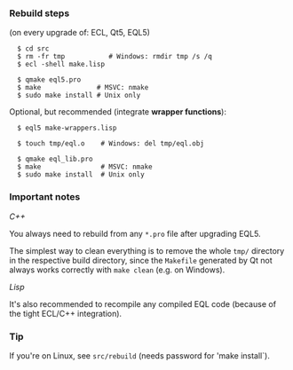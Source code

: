 
### Rebuild steps

(on every upgrade of: ECL, Qt5, EQL5)

```
  $ cd src
  $ rm -fr tmp           # Windows: rmdir tmp /s /q
  $ ecl -shell make.lisp
```

```
  $ qmake eql5.pro
  $ make              # MSVC: nmake
  $ sudo make install # Unix only
```

Optional, but recommended (integrate **wrapper functions**):

```
  $ eql5 make-wrappers.lisp
```

```
  $ touch tmp/eql.o    # Windows: del tmp/eql.obj
```

```
  $ qmake eql_lib.pro
  $ make               # MSVC: nmake
  $ sudo make install  # Unix only
```


### Important notes

*C++*

You always need to rebuild from any `*.pro` file after upgrading EQL5.

The simplest way to clean everything is to remove the whole `tmp/` directory in
the respective build directory, since the `Makefile` generated by Qt not always
works correctly with `make clean` (e.g. on Windows).

*Lisp*

It's also recommended to recompile any compiled EQL code (because of the tight
ECL/C++ integration).


### Tip

If you're on Linux, see `src/rebuild` (needs password for 'make install`).
